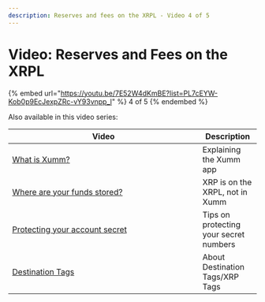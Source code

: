```yaml
---
description: Reserves and fees on the XRPL - Video 4 of 5
---
```


# Video: Reserves and Fees on the XRPL

{% embed url="https://youtu.be/7E52W4dKmBE?list=PL7cEYW-Kob0p9EcJexpZRc-vY93vnpp_l" %}
4 of 5
{% endembed %}

Also available in this video series:

<table><thead><tr><th width="370">Video</th><th>Description</th></tr></thead><tbody><tr><td><a href="../../getting-started-with-xaman/what-is-xumm/">What is Xumm?</a></td><td>Explaining the Xumm app</td></tr><tr><td><a href="../../getting-started-with-xaman/what-is-xumm/where-are-your-funds-stored.md">Where are your funds stored?</a></td><td>XRP is on the XRPL, not in Xumm</td></tr><tr><td><a href="../../getting-started-with-xaman/how-can-you-access-your-xrpl-account.md">Protecting your account secret</a></td><td>Tips on protecting your secret numbers</td></tr><tr><td><a href="../../learning-more-about-xumm/destination-tags.md">Destination Tags</a></td><td>About Destination Tags/XRP Tags</td></tr></tbody></table>

